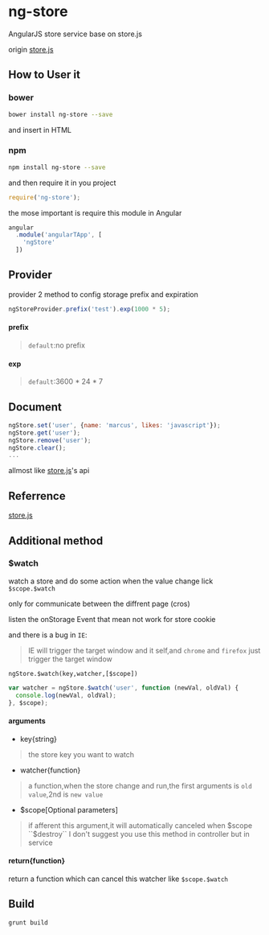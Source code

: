 # ng-store
AngularJS store service base on store.js

origin [store.js](https://github.com/marcuswestin/store.js)

## How to User it

### bower 

```bash
bower install ng-store --save
```
and insert in HTML

### npm
```bash
npm install ng-store --save
```
and then require it in you project
```javascript
require('ng-store');
```

the mose important is require this module in Angular
```javascript
angular
  .module('angularTApp', [
    'ngStore'
  ])
```

## Provider

provider 2 method to config storage prefix and expiration

```javascript
ngStoreProvider.prefix('test').exp(1000 * 5);
```

#### prefix

> `default`:no prefix

#### exp

> `default`:3600 * 24 * 7

## Document

```javascript
ngStore.set('user', {name: 'marcus', likes: 'javascript'});
ngStore.get('user');
ngStore.remove('user');
ngStore.clear();
...
```

allmost like [store.js](https://github.com/marcuswestin/store.js)'s api

## Referrence 
[store.js](https://github.com/marcuswestin/store.js)

## Additional method

### $watch

watch a store and do some action when the value change lick ``$scope.$watch``

only for communicate between the diffrent page (cros)

listen the onStorage Event that mean not work for store cookie

and there is a bug in ``IE``:

> IE will trigger the target window and it self,and ``chrome`` and ``firefox`` just trigger the target window

``ngStore.$watch(key,watcher,[$scope])``

```javascript
var watcher = ngStore.$watch('user', function (newVal, oldVal) {
  console.log(newVal, oldVal);
}, $scope);
```

#### arguments

- key{string}

> the store key you want to watch

- watcher{function}

> a function,when the store change and run,the first arguments is ``old value``,2nd is ``new value``

- $scope[Optional parameters]

> if afferent this argument,it will automatically canceled when $scope ``$destroy``
> I don't suggest you use this method in controller but in service

#### return{function}

return a function which can cancel this watcher like ``$scope.$watch``

## Build

```bash
grunt build
```
